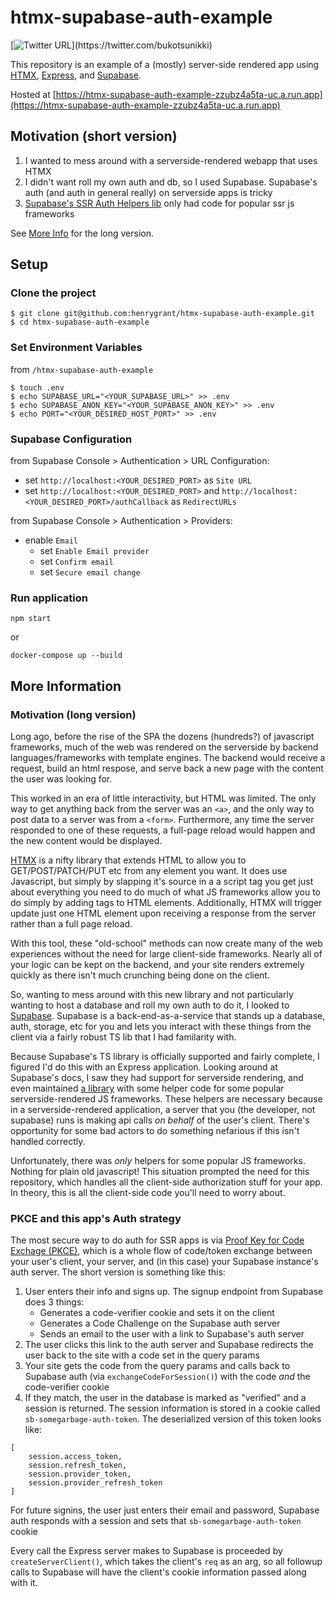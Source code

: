 # htmx-supabase-auth-example

[![Twitter URL](https://img.shields.io/twitter/url/https/twitter.com/bukotsunikki.svg?style=social&label=%40henry_grant_)](https://twitter.com/bukotsunikki)

This repository is an example of a (mostly) server-side rendered app using [HTMX](https://htmx.org/), [Express](https://expressjs.com/), and [Supabase](https://supabase.com/).

Hosted at [https://htmx-supabase-auth-example-zzubz4a5ta-uc.a.run.app](https://htmx-supabase-auth-example-zzubz4a5ta-uc.a.run.app)

## Motivation (short version)

1. I wanted to mess around with a serverside-rendered webapp that uses HTMX
2. I didn't want roll my own auth and db, so I used Supabase. Supabase's auth (and auth in general really) on serverside apps is tricky
3. [Supabase's SSR Auth Helpers lib](https://github.com/supabase/auth-helpers) only had code for popular ssr js frameworks

See [More Info](#more-information) for the long version.

## Setup

### Clone the project

```
$ git clone git@github.com:henrygrant/htmx-supabase-auth-example.git
$ cd htmx-supabase-auth-example
```

### Set Environment Variables

from `/htmx-supabase-auth-example`

```
$ touch .env
$ echo SUPABASE_URL="<YOUR_SUPABASE_URL>" >> .env
$ echo SUPABASE_ANON_KEY="<YOUR_SUPABASE_ANON_KEY>" >> .env
$ echo PORT="<YOUR_DESIRED_HOST_PORT>" >> .env
```

### Supabase Configuration

from Supabase Console > Authentication > URL Configuration:

- set `http://localhost:<YOUR_DESIRED_PORT>` as `Site URL`
- set `http://localhost:<YOUR_DESIRED_PORT>` and `http://localhost:<YOUR_DESIRED_PORT>/authCallback` as `RedirectURLs`

from Supabase Console > Authentication > Providers:

- enable `Email`
  - set `Enable Email provider`
  - set `Confirm email`
  - set `Secure email change`

### Run application

```
npm start
```

or

```
docker-compose up --build
```

## More Information

### Motivation (long version)

Long ago, before the rise of the SPA the dozens (hundreds?) of javascript frameworks, much of the web was rendered on the serverside by backend languages/frameworks with template engines. The backend would receive a request, build an html respose, and serve back a new page with the content the user was looking for.

This worked in an era of little interactivity, but HTML was limited. The only way to get anything back from the server was an `<a>`, and the only way to post data to a server was from a `<form>`. Furthermore, any time the server responded to one of these requests, a full-page reload would happen and the new content would be displayed.

[HTMX](https://htmx.org/) is a nifty library that extends HTML to allow you to GET/POST/PATCH/PUT etc from any element you want. It does use Javascript, but simply by slapping it's source in a a script tag you get just about everything you need to do much of what JS frameworks allow you to do simply by adding tags to HTML elements. Additionally, HTMX will trigger update just one HTML element upon receiving a response from the server rather than a full page reload.

With this tool, these "old-school" methods can now create many of the web experiences without the need for large client-side frameworks. Nearly all of your logic can be kept on the backend, and your site renders extremely quickly as there isn't much crunching being done on the client.

So, wanting to mess around with this new library and not particularly wanting to host a database and roll my own auth to do it, I looked to [Supabase](https://supabase.com/). Supabase is a back-end-as-a-service that stands up a database, auth, storage, etc for you and lets you interact with these things from the client via a fairly robust TS lib that I had familarity with.

Because Supabase's TS library is officially supported and fairly complete, I figured I'd do this with an Express application. Looking around at Supabase's docs, I saw they had support for serverside rendering, and even maintained [a library](https://github.com/supabase/auth-helpers) with some helper code for some popular serverside-rendered JS frameworks. These helpers are necessary because in a serverside-rendered application, a server that you (the developer, not supabase) runs is making api calls _on behalf_ of the user's client. There's opportunity for some bad actors to do something nefarious if this isn't handled correctly.

Unfortunately, there was _only_ helpers for some popular JS frameworks. Nothing for plain old javascript! This situation prompted the need for this repository, which handles all the client-side authorization stuff for your app. In theory, this is all the client-side code you'll need to worry about.

### PKCE and this app's Auth strategy

The most secure way to do auth for SSR apps is via [Proof Key for Code Exchage (PKCE)](https://auth0.com/docs/get-started/authentication-and-authorization-flow/authorization-code-flow-with-proof-key-for-code-exchange-pkce), which is a whole flow of code/token exchange between your user's client, your server, and (in this case) your Supabase instance's auth server. The short version is something like this:

1. User enters their info and signs up. The signup endpoint from Supabase does 3 things:
   - Generates a code-verifier cookie and sets it on the client
   - Generates a Code Challenge on the Supabase auth server
   - Sends an email to the user with a link to Supabase's auth server
2. The user clicks this link to the auth server and Supabase redirects the user back to the site with a code set in the query params
3. Your site gets the code from the query params and calls back to Supabase auth (via `exchangeCodeForSession()`) with the code _and_ the code-verifier cookie
4. If they match, the user in the database is marked as "verified" and a session is returned. The session information is stored in a cookie called `sb-somegarbage-auth-token`. The deserialized version of this token looks like:

```
[
	session.access_token,
	session.refresh_token,
	session.provider_token,
	session.provider_refresh_token
]
```

For future signins, the user just enters their email and password, Supabase auth responds with a session and sets that `sb-somegarbage-auth-token` cookie

Every call the Express server makes to Supabase is proceeded by `createServerClient()`, which takes the client's `req` as an arg, so all followup calls to Supabase will have the client's cookie information passed along with it.
